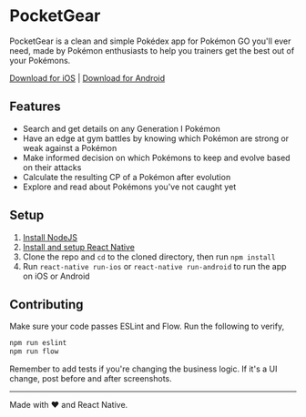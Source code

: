# PocketGear

PocketGear is a clean and simple Pokédex app for Pokémon GO you'll ever need, made by Pokémon enthusiasts to help you trainers get the best out of your Pokémons.

[Download for iOS](https://itunes.apple.com/in/app/pokedb/id1143037838) | [Download for Android](https://play.google.com/store/apps/details?id=com.wibblystuff.poke)

## Features
- Search and get details on any Generation I Pokémon
- Have an edge at gym battles by knowing which Pokémon are strong or weak against a Pokémon
- Make informed decision on which Pokémons to keep and evolve based on their attacks
- Calculate the resulting CP of a Pokémon after evolution
- Explore and read about Pokémons you've not caught yet

## Setup
1. [Install NodeJS](https://nodejs.org/en/)
2. [Install and setup React Native](https://facebook.github.io/react-native/docs/getting-started.html)
3. Clone the repo and `cd` to the cloned directory, then run `npm install`
4. Run `react-native run-ios` or `react-native run-android` to run the app on iOS or Android

## Contributing
Make sure your code passes ESLint and Flow. Run the following to verify,

```sh
npm run eslint
npm run flow
```

Remember to add tests if you're changing the business logic. If it's a UI change, post before and after screenshots.

---

Made with ❤️ and React Native.
